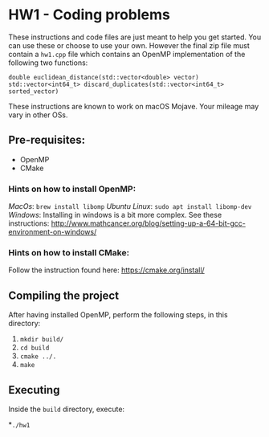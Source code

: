 # HW1 - Coding problems

These instructions and code files are just meant to help you get started. You can use these or choose to use your own.
However the final zip file must contain a `hw1.cpp` file which contains an OpenMP implementation of the following
two functions:

`double euclidean_distance(std::vector<double> vector)`
`std::vector<int64_t> discard_duplicates(std::vector<int64_t> sorted_vector)`

These instructions are known to work on macOS Mojave. Your mileage may vary in other OSs.

## Pre-requisites:

* OpenMP
* CMake

### Hints on how to install OpenMP:

*MacOs*: `brew install libomp`
*Ubuntu Linux*: `sudo apt install libomp-dev`
*Windows*: Installing in windows is a bit more complex. See these instructions: http://www.mathcancer.org/blog/setting-up-a-64-bit-gcc-environment-on-windows/

### Hints on how to install CMake:

Follow the instruction found here: https://cmake.org/install/

## Compiling the project

After having installed OpenMP, perform the following steps, in this directory:

1. `mkdir build/`
2. `cd build`
3. `cmake ../.`
4. `make`

## Executing

Inside the `build` directory, execute:

*`./hw1`
